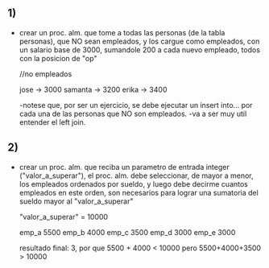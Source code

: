 ## 1)

- crear un proc. alm. que tome a todas las personas (de la tabla personas), que NO
  sean empleados, y los cargue como empleados, con un salario
  base de 3000, sumandole 200 a cada nuevo empleado, todos con la posicion de "op"

  //no empleados

  jose -> 3000
  samanta -> 3200
  erika -> 3400

  -notese que, por ser un ejercicio, se debe ejecutar un insert into... por cada una
  de las personas que NO son empleados.
  -va a ser muy util entender el left join.

## 2)

- crear un proc. alm. que reciba un parametro de entrada integer ("valor_a_superar"),
  el proc. alm. debe seleccionar, de mayor a menor, los empleados ordenados por sueldo,
  y luego debe decirme cuantos empleados en este orden, son necesarios para lograr una sumatoria
  del sueldo mayor al "valor_a_superar"

  "valor_a_superar" = 10000

  emp_a 5500
  emp_b 4000
  emp_c 3500
  emp_d 3000
  emp_e 3000

  resultado final: 3, por que 5500 + 4000 < 10000 pero 5500+4000+3500 > 10000
